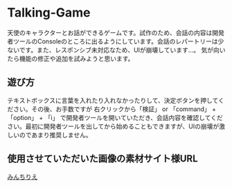 # Talking-Game
天使のキャラクターとお話ができるゲームです。試作のため、会話の内容は開発者ツールのConsoleのところに出るようにしています。会話のレパートリーは少ないです。また、レスポンシブ未対応なため、UIが崩壊しています...。
気が向いたら機能の修正や追加を試みようと思います。

## 遊び方
テキストボックスに言葉を入れたり入れなかったりして、決定ボタンを押してください。その後、お手数ですが 右クリックから「検証」 or 「command」 + 「option」 + 「i」 で開発者ツールを開いていただき、会話内容を確認してください。最初に開発者ツールを出してから始めることもできますが、UIの崩壊が激しいのであまり推奨しません。

## 使用させていただいた画像の素材サイト様URL
[みんちりえ](https://min-chi.material.jp/)
